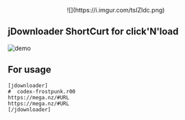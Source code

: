 <center>
	![](https://i.imgur.com/tsIZIdc.png)
</center>


## jDownloader ShortCurt for click'N'load

![demo](https://i.imgur.com/K6MGtSp.png)


## For usage

```
[jdownloader]
#  codex-frostpunk.r00
https://mega.nz/#URL
https://mega.nz/#URL
[/jdownloader]
```